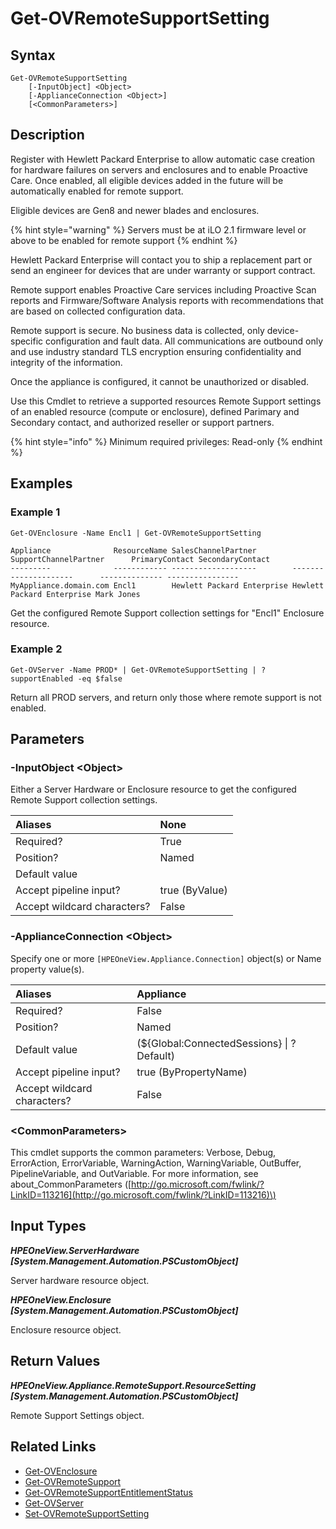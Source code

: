 ﻿---
description: Get supported resource Remote Support settings.
---

# Get-OVRemoteSupportSetting

## Syntax

```text
Get-OVRemoteSupportSetting
    [-InputObject] <Object>
    [-ApplianceConnection <Object>]
    [<CommonParameters>]
```

## Description

Register with Hewlett Packard Enterprise to allow automatic case creation for hardware failures on servers and enclosures and to enable Proactive Care. Once enabled, all eligible devices added in the future will be automatically enabled for remote support.

Eligible devices are Gen8 and newer blades and enclosures. 

{% hint style="warning" %}
Servers must be at iLO 2.1 firmware level or above to be enabled for remote support
{% endhint %}


Hewlett Packard Enterprise will contact you to ship a replacement part or send an engineer for devices that are under warranty or support contract.

Remote support enables Proactive Care services including Proactive Scan reports and Firmware/Software Analysis reports with recommendations that are based on collected configuration data.

Remote support is secure. No business data is collected, only device-specific configuration and fault data. All communications are outbound only and use industry standard TLS encryption ensuring confidentiality and integrity of the information.

Once the appliance is configured, it cannot be unauthorized or disabled.

Use this Cmdlet to retrieve a supported resources Remote Support settings of an enabled resource (compute or enclosure), defined Parimary and Secondary contact, and authorized reseller or support partners.

{% hint style="info" %}
Minimum required privileges: Read-only
{% endhint %}

## Examples

###  Example 1 

```text
Get-OVEnclosure -Name Encl1 | Get-OVRemoteSupportSetting

Appliance              ResourceName SalesChannelPartner        SupportChannelPartner      PrimaryContact SecondaryContact
---------              ------------ -------------------        ---------------------      -------------- ----------------
MyAppliance.domain.com Encl1        Hewlett Packard Enterprise Hewlett Packard Enterprise Mark Jones
```

Get the configured Remote Support collection settings for "Encl1" Enclosure resource.

###  Example 2 

```text
Get-OVServer -Name PROD* | Get-OVRemoteSupportSetting | ? supportEnabled -eq $false
```

Return all PROD servers, and return only those where remote support is not enabled.

## Parameters

### -InputObject &lt;Object&gt;

Either a Server Hardware or Enclosure resource to get the configured Remote Support collection settings.

| Aliases | None |
| :--- | :--- |
| Required? | True |
| Position? | Named |
| Default value |  |
| Accept pipeline input? | true (ByValue) |
| Accept wildcard characters? | False |

### -ApplianceConnection &lt;Object&gt;

Specify one or more `[HPEOneView.Appliance.Connection]` object(s) or Name property value(s).

| Aliases | Appliance |
| :--- | :--- |
| Required? | False |
| Position? | Named |
| Default value | (${Global:ConnectedSessions} &vert; ? Default) |
| Accept pipeline input? | true (ByPropertyName) |
| Accept wildcard characters? | False |

### &lt;CommonParameters&gt;

This cmdlet supports the common parameters: Verbose, Debug, ErrorAction, ErrorVariable, WarningAction, WarningVariable, OutBuffer, PipelineVariable, and OutVariable. For more information, see about\_CommonParameters \([http://go.microsoft.com/fwlink/?LinkID=113216](http://go.microsoft.com/fwlink/?LinkID=113216)\)

## Input Types

_**HPEOneView.ServerHardware [System.Management.Automation.PSCustomObject]**_

Server hardware resource object.

_**HPEOneView.Enclosure [System.Management.Automation.PSCustomObject]**_

Enclosure resource object.

## Return Values

_**HPEOneView.Appliance.RemoteSupport.ResourceSetting [System.Management.Automation.PSCustomObject]**_

Remote Support Settings object.

## Related Links

* [Get-OVEnclosure](../servers/get-ovenclosure.md)
* [Get-OVRemoteSupport](get-ovremotesupport.md)
* [Get-OVRemoteSupportEntitlementStatus](get-ovremotesupportentitlementstatus.md)
* [Get-OVServer](../servers/get-ovserver.md)
* [Set-OVRemoteSupportSetting](set-ovremotesupportsetting.md)
